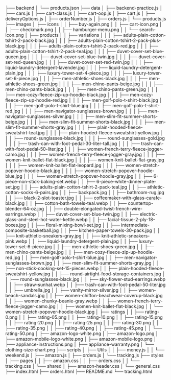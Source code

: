 ├── backend
│   └── products.json
├── data
│   ├── backend-practice.js
│   ├── cars.js
│   ├── cart-class.js
│   ├── cart-oop.js
│   ├── cart.js
│   ├── deliveryOptions.js
│   ├── orderNumber.js
│   ├── orders.js
│   └── products.js
├── images
│   ├── icons
│   │   ├── buy-again.png
│   │   ├── cart-icon.png
│   │   ├── checkmark.png
│   │   ├── hamburger-menu.png
│   │   └── search-icon.png
│   ├── products
│   │   ├── variations
│   │   │   ├── adults-plain-cotton-tshirt-2-pack-black.jpg
│   │   │   ├── adults-plain-cotton-tshirt-2-pack-plus-black.jpg
│   │   │   ├── adults-plain-cotton-tshirt-2-pack-red.jpg
│   │   │   ├── adults-plain-cotton-tshirt-2-pack-teal.jpg
│   │   │   ├── duvet-cover-set-blue-queen.jpg
│   │   │   ├── duvet-cover-set-blue-twin.jpg
│   │   │   ├── duvet-cover-set-red-queen.jpg
│   │   │   ├── duvet-cover-set-red-twin.jpg
│   │   │   ├── liquid-laundry-detergent-lavender.jpg
│   │   │   ├── liquid-laundry-detergent-plain.jpg
│   │   │   ├── luxury-tower-set-4-piece.jpg
│   │   │   ├── luxury-tower-set-6-piece.jpg
│   │   │   ├── men-athletic-shoes-black.jpg
│   │   │   ├── men-athletic-shoes-green.jpg
│   │   │   ├── men-chino-pants-beige.jpg
│   │   │   ├── men-chino-pants-black.jpg
│   │   │   ├── men-chino-pants-green.jpg
│   │   │   ├── men-cozy-fleece-zip-up-hoodie-black.jpg
│   │   │   ├── men-cozy-fleece-zip-up-hoodie-red.jpg
│   │   │   ├── men-golf-polo-t-shirt-black.jpg
│   │   │   ├── men-golf-polo-t-shirt-blue.jpg
│   │   │   ├── men-golf-polo-t-shirt-red.jpg
│   │   │   ├── men-navigator-sunglasses-brown.jpg
│   │   │   ├── men-navigator-sunglasses-silver.jpg
│   │   │   ├── men-slim-fit-summer-shorts-beige.jpg
│   │   │   ├── men-slim-fit-summer-shorts-black.jpg
│   │   │   ├── men-slim-fit-summer-shorts-gray.jpg
│   │   │   ├── plain-hooded-fleece-sweatshirt-teal.jpg
│   │   │   ├── plain-hooded-fleece-sweatshirt-yellow.jpg
│   │   │   ├── round-sunglasses-black.jpg
│   │   │   ├── round-sunglasses-gold.jpg
│   │   │   ├── trash-can-with-foot-pedal-30-liter-tall.jpg
│   │   │   ├── trash-can-with-foot-pedal-50-liter.jpg
│   │   │   ├── women-french-terry-fleece-jogger-camo.jpg
│   │   │   ├── women-french-terry-fleece-jogger-gray.jpg
│   │   │   ├── women-knit-ballet-flat-black.jpg
│   │   │   ├── women-knit-ballet-flat-gray.jpg
│   │   │   ├── women-knit-ballet-flat-leopard.jpg
│   │   │   ├── women-stretch-popover-hoodie-black.jpg
│   │   │   ├── women-stretch-popover-hoodie-blue.jpg
│   │   │   └── women-stretch-popover-hoodie-gray.jpg
│   │   ├── 6-piece-non-stick-baking-set.webp
│   │   ├── 6-piece-white-dinner-plate-set.jpg
│   │   ├── adults-plain-cotton-tshirt-2-pack-teal.jpg
│   │   ├── athletic-cotton-socks-6-pairs.jpg
│   │   ├── backpack.jpg
│   │   ├── bathroom-rug.jpg
│   │   ├── black-2-slot-toaster.jpg
│   │   ├── coffeemaker-with-glass-carafe-black.jpg
│   │   ├── cotton-bath-towels-teal.webp
│   │   ├── countertop-blender-64-oz.jpg
│   │   ├── double-elongated-twist-french-wire-earrings.webp
│   │   ├── duvet-cover-set-blue-twin.jpg
│   │   ├── electric-glass-and-steel-hot-water-kettle.webp
│   │   ├── facial-tissue-2-ply-18-boxes.jpg
│   │   ├── floral-mixing-bowl-set.jpg
│   │   ├── intermediate-composite-basketball.jpg
│   │   ├── kitchen-paper-towels-30-pack.jpg
│   │   ├── knit-athletic-sneakers-gray.jpg
│   │   ├── knit-athletic-sneakers-pink.webp
│   │   ├── liquid-laundry-detergent-plain.jpg
│   │   ├── luxury-tower-set-6-piece.jpg
│   │   ├── men-athletic-shoes-green.jpg
│   │   ├── men-chino-pants-beige.jpg
│   │   ├── men-cozy-fleece-zip-up-hoodie-red.jpg
│   │   ├── men-golf-polo-t-shirt-blue.jpg
│   │   ├── men-navigator-sunglasses-brown.jpg
│   │   ├── men-slim-fit-summer-shorts-gray.jpg
│   │   ├── non-stick-cooking-set-15-pieces.webp
│   │   ├── plain-hooded-fleece-sweatshirt-yellow.jpg
│   │   ├── round-airtight-food-storage-containers.jpg
│   │   ├── round-sunglasses-black.jpg
│   │   ├── sky-flower-stud-earrings.webp
│   │   ├── straw-sunhat.webp
│   │   ├── trash-can-with-foot-pedal-50-liter.jpg
│   │   ├── umbrella.jpg
│   │   ├── vanity-mirror-silver.jpg
│   │   ├── women-beach-sandals.jpg
│   │   ├── women-chiffon-beachwear-coverup-black.jpg
│   │   ├── women-chunky-beanie-gray.webp
│   │   ├── women-french-terry-fleece-jogger-camo.jpg
│   │   ├── women-knit-ballet-flat-black.jpg
│   │   └── women-stretch-popover-hoodie-black.jpg
│   ├── ratings
│   │   ├── rating-0.png
│   │   ├── rating-05.png
│   │   ├── rating-10.png
│   │   ├── rating-15.png
│   │   ├── rating-20.png
│   │   ├── rating-25.png
│   │   ├── rating-30.png
│   │   ├── rating-35.png
│   │   ├── rating-40.png
│   │   ├── rating-45.png
│   │   └── rating-50.png
│   ├── amazon-logo-white.png
│   ├── amazon-logo.png
│   ├── amazon-mobile-logo-white.png
│   ├── amazon-mobile-logo.png
│   ├── appliance-instructions.png
│   ├── appliance-warranty.png
│   └── clothing-size-chart.png
├── scripts
│   ├── Utils
│   │   ├── money.js
│   │   └── weekend.js
│   ├── amazon.js
│   ├── orders.js
│   └── tracking.js
├── styles
│   ├── pages
│   │   ├── amazon.css
│   │   ├── orders.css
│   │   └── tracking.css
│   └── shared
│       ├── amazon-header.css
│       └── general.css
├── index.html
├── orders.html
├── README.md
└── tracking.html
